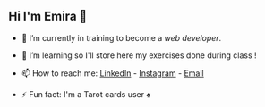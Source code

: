 ## Hi I'm Emira 👋

- 🔭 I’m currently in training to become a *web developer*.
- 🌱 I’m learning so I'll store here my exercises done during class ! 

- 📫 How to reach me: [LinkedIn](https://www.linkedin.com/in/emira-amami-6823a65a/) - [Instagram](https://www.instagram.com/emiraamami/) - [Email](emira.amami@gmail.com)
- ⚡ Fun fact: I'm a Tarot cards user :spades:


